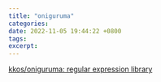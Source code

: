 ```yaml
---
title: "oniguruma"
categories: 
date: 2022-11-05 19:44:22 +0800
tags: 
excerpt: 
---
```




[kkos/oniguruma: regular expression library](https://github.com/kkos/oniguruma)






